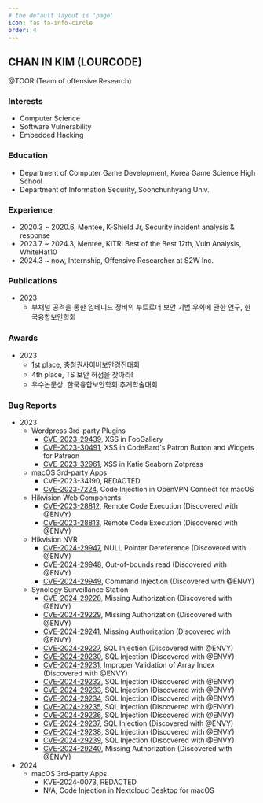 ```yaml
---
# the default layout is 'page'
icon: fas fa-info-circle
order: 4
---
```


## CHAN IN KIM (LOURCODE)

@TOOR (Team of offensive Research)

### Interests
- Computer Science
- Software Vulnerability
- Embedded Hacking

### Education
- Department of Computer Game Development, Korea Game Science High School
- Department of Information Security, Soonchunhyang Univ.

### Experience
- 2020.3 ~ 2020.6, Mentee, K-Shield Jr, Security incident analysis & response
- 2023.7 ~ 2024.3, Mentee, KITRI Best of the Best 12th, Vuln Analysis, WhiteHat10
- 2024.3 ~ now, Internship, Offensive Researcher at S2W Inc.

### Publications
- 2023
    - 부채널 공격을 통한 임베디드 장비의 부트로더 보안 기법 우회에 관한 연구, 한국융합보안학회

### Awards
- 2023
    - 1st place, 충청권사이버보안경진대회
    - 4th place, TS 보안 허점을 찾아라!
    - 우수논문상, 한국융합보안학회 추계학술대회

### Bug Reports
- 2023
    - Wordpress 3rd-party Plugins
        - [CVE-2023-29439](https://nvd.nist.gov/vuln/detail/CVE-2023-29439), XSS in FooGallery
        - [CVE-2023-30491](https://nvd.nist.gov/vuln/detail/CVE-2023-30491), XSS in CodeBard's Patron Button and Widgets for Patreon
        - [CVE-2023-32961](https://nvd.nist.gov/vuln/detail/CVE-2023-32961), XSS in Katie Seaborn Zotpress
    - macOS 3rd-party Apps
        - CVE-2023-34190, REDACTED
        - [CVE-2023-7224](https://nvd.nist.gov/vuln/detail/CVE-2023-7224), Code Injection in OpenVPN Connect for macOS
    - Hikvision Web Components
        - [CVE-2023-28812](https://nvd.nist.gov/vuln/detail/CVE-2023-28812), Remote Code Execution (Discovered with @ENVY)
        - [CVE-2023-28813](https://nvd.nist.gov/vuln/detail/CVE-2023-28813), Remote Code Execution (Discovered with @ENVY)
    - Hikvision NVR
        - [CVE-2024-29947](https://nvd.nist.gov/vuln/detail/CVE-2024-29947), NULL Pointer Dereference (Discovered with @ENVY)
        - [CVE-2024-29948](https://nvd.nist.gov/vuln/detail/CVE-2024-29948), Out-of-bounds read (Discovered with @ENVY)
        - [CVE-2024-29949](https://nvd.nist.gov/vuln/detail/CVE-2024-29949), Command Injection (Discovered with @ENVY)
    - Synology Surveillance Station
        - [CVE-2024-29228](https://nvd.nist.gov/vuln/detail/CVE-2024-29228), Missing Authorization (Discovered with @ENVY)
        - [CVE-2024-29229](https://nvd.nist.gov/vuln/detail/CVE-2024-29229), Missing Authorization (Discovered with @ENVY)
        - [CVE-2024-29241](https://nvd.nist.gov/vuln/detail/CVE-2024-29241), Missing Authorization (Discovered with @ENVY)
        - [CVE-2024-29227](https://nvd.nist.gov/vuln/detail/CVE-2024-29227), SQL Injection (Discovered with @ENVY)
        - [CVE-2024-29230](https://nvd.nist.gov/vuln/detail/CVE-2024-29230), SQL Injection (Discovered with @ENVY)
        - [CVE-2024-29231](https://nvd.nist.gov/vuln/detail/CVE-2024-29231), Improper Validation of Array Index (Discovered with @ENVY)
        - [CVE-2024-29232](https://nvd.nist.gov/vuln/detail/CVE-2024-29232), SQL Injection (Discovered with @ENVY)
        - [CVE-2024-29233](https://nvd.nist.gov/vuln/detail/CVE-2024-29233), SQL Injection (Discovered with @ENVY)
        - [CVE-2024-29234](https://nvd.nist.gov/vuln/detail/CVE-2024-29234), SQL Injection (Discovered with @ENVY)
        - [CVE-2024-29235](https://nvd.nist.gov/vuln/detail/CVE-2024-29235), SQL Injection (Discovered with @ENVY)
        - [CVE-2024-29236](https://nvd.nist.gov/vuln/detail/CVE-2024-29236), SQL Injection (Discovered with @ENVY)
        - [CVE-2024-29237](https://nvd.nist.gov/vuln/detail/CVE-2024-29237), SQL Injection (Discovered with @ENVY)
        - [CVE-2024-29238](https://nvd.nist.gov/vuln/detail/CVE-2024-29238), SQL Injection (Discovered with @ENVY)
        - [CVE-2024-29239](https://nvd.nist.gov/vuln/detail/CVE-2024-29239), SQL Injection (Discovered with @ENVY)
        - [CVE-2024-29240](https://nvd.nist.gov/vuln/detail/CVE-2024-29240), Missing Authorization (Discovered with @ENVY)
- 2024
    - macOS 3rd-party Apps
        - KVE-2024-0073, REDACTED
        - N/A, Code Injection in Nextcloud Desktop for macOS
